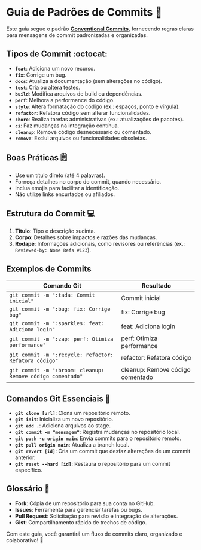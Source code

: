 # Guia de Padrões de Commits 📜

Este guia segue o padrão **[Conventional Commits](https://www.conventionalcommits.org/pt-br)**, fornecendo regras claras para mensagens de commit padronizadas e organizadas.

## Tipos de Commit :octocat:

- **`feat`**: Adiciona um novo recurso.
- **`fix`**: Corrige um bug.
- **`docs`**: Atualiza a documentação (sem alterações no código).
- **`test`**: Cria ou altera testes.
- **`build`**: Modifica arquivos de build ou dependências.
- **`perf`**: Melhora a performance do código.
- **`style`**: Altera formatação do código (ex.: espaços, ponto e vírgula).
- **`refactor`**: Refatora código sem alterar funcionalidades.
- **`chore`**: Realiza tarefas administrativas (ex.: atualizações de pacotes).
- **`ci`**: Faz mudanças na integração contínua.
- **`cleanup`**: Remove código desnecessário ou comentado.
- **`remove`**: Exclui arquivos ou funcionalidades obsoletas.

## Boas Práticas 🗒️

- Use um título direto (até 4 palavras).
- Forneça detalhes no corpo do commit, quando necessário.
- Inclua emojis para facilitar a identificação.
- Não utilize links encurtados ou afiliados.

## Estrutura do Commit 💻

1. **Título**: Tipo e descrição sucinta.
2. **Corpo**: Detalhes sobre impactos e razões das mudanças.
3. **Rodapé**: Informações adicionais, como revisores ou referências (ex.: `Reviewed-by: Nome Refs #123`).

## Exemplos de Commits

| Comando Git                                      | Resultado                                  |
|-------------------------------------------------|-------------------------------------------|
| `git commit -m ":tada: Commit inicial"`         | Commit inicial                            |
| `git commit -m ":bug: fix: Corrige bug"`        | fix: Corrige bug                          |
| `git commit -m ":sparkles: feat: Adiciona login"` | feat: Adiciona login                     |
| `git commit -m ":zap: perf: Otimiza performance"` | perf: Otimiza performance                |
| `git commit -m ":recycle: refactor: Refatora código"` | refactor: Refatora código              |
| `git commit -m ":broom: cleanup: Remove código comentado"` | cleanup: Remove código comentado      |

## Comandos Git Essenciais 📂

- **`git clone [url]`**: Clona um repositório remoto.
- **`git init`**: Inicializa um novo repositório.
- **`git add .`**: Adiciona arquivos ao stage.
- **`git commit -m "mensagem"`**: Registra mudanças no repositório local.
- **`git push -u origin main`**: Envia commits para o repositório remoto.
- **`git pull origin main`**: Atualiza a branch local.
- **`git revert [id]`**: Cria um commit que desfaz alterações de um commit anterior.
- **`git reset --hard [id]`**: Restaura o repositório para um commit específico.

## Glossário 📖

- **Fork**: Cópia de um repositório para sua conta no GitHub.
- **Issues**: Ferramenta para gerenciar tarefas ou bugs.
- **Pull Request**: Solicitação para revisão e integração de alterações.
- **Gist**: Compartilhamento rápido de trechos de código.

Com este guia, você garantirá um fluxo de commits claro, organizado e colaborativo! 🚀
